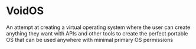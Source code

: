 # VoidOS
An attempt at creating a virtual operating system where the user can create anything they want with APIs and other tools to create the perfect portable OS that can be used anywhere with minimal primary OS permissions
